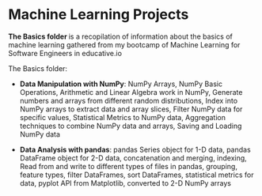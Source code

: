 # Machine Learning Projects
<p>
 <b>The Basics folder </b> is a recopilation of information about the basics of machine learning gathered from my bootcamp of Machine Learning for Software Engineers in educative.io 
 </p>
The Basics folder:
<ul>
 <li><b>Data Manipulation with NumPy</b>: NumPy Arrays, NumPy Basic Operations, Arithmetic and Linear Algebra work in NumPy, Generate numbers and arrays from different random distributions, Index into NumPy arrays to extract data and array slices, Filter NumPy data for specific values, Statistical Metrics to NumPy data, Aggregation techniques to combine NumPy data and arrays, Saving and Loading NumPy data </li>
 </ul>
 <ul>
 <li><b>Data Analysis with pandas</b>: pandas Series object for 1-D data, pandas DataFrame object for 2-D data, concatenation and merging, indexing, Read from and write to different types of files in pandas, grouping, feature types, filter DataFrames, sort DataFrames, statistical metrics for data, pyplot API from Matplotlib, converted to 2-D NumPy arrays</li>
 </ul>
